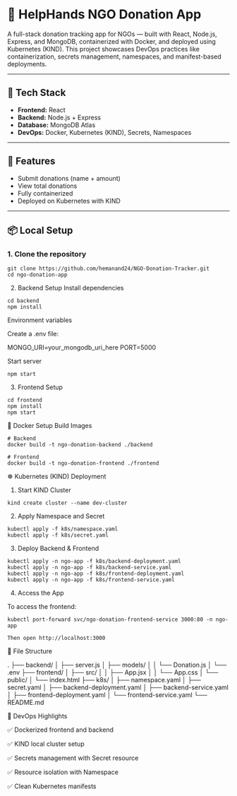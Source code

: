 # 🫱 HelpHands NGO Donation App

A full-stack donation tracking app for NGOs — built with React, Node.js, Express, and MongoDB, containerized with Docker, and deployed using Kubernetes (KIND). This project showcases DevOps practices like containerization, secrets management, namespaces, and manifest-based deployments.

---

## 🧱 Tech Stack

- **Frontend:** React
- **Backend:** Node.js + Express
- **Database:** MongoDB Atlas
- **DevOps:** Docker, Kubernetes (KIND), Secrets, Namespaces

---

## 🚀 Features

- Submit donations (name + amount)
- View total donations
- Fully containerized
- Deployed on Kubernetes with KIND

---

## 📦 Local Setup

### 1. Clone the repository

```
git clone https://github.com/hemanand24/NGO-Donation-Tracker.git
cd ngo-donation-app
```
2. Backend Setup
Install dependencies
```
cd backend
npm install
```
Environment variables

Create a .env file:

MONGO_URI=your_mongodb_uri_here
PORT=5000

Start server
```
npm start
```
3. Frontend Setup
```
cd frontend
npm install
npm start
```
🐳 Docker Setup
Build Images
```
# Backend
docker build -t ngo-donation-backend ./backend

# Frontend
docker build -t ngo-donation-frontend ./frontend
```
☸️ Kubernetes (KIND) Deployment
1. Start KIND Cluster
```
kind create cluster --name dev-cluster
```
2. Apply Namespace and Secret
```
kubectl apply -f k8s/namespace.yaml
kubectl apply -f k8s/secret.yaml
```
3. Deploy Backend & Frontend
```
kubectl apply -n ngo-app -f k8s/backend-deployment.yaml
kubectl apply -n ngo-app -f k8s/backend-service.yaml
kubectl apply -n ngo-app -f k8s/frontend-deployment.yaml
kubectl apply -n ngo-app -f k8s/frontend-service.yaml
```
4. Access the App

To access the frontend:
```
kubectl port-forward svc/ngo-donation-frontend-service 3000:80 -n ngo-app

Then open http://localhost:3000
```
📂 File Structure

.
├── backend/
│   ├── server.js
│   ├── models/
│   │   └── Donation.js
│   └── .env
├── frontend/
│   ├── src/
│   │   ├── App.jsx
│   │   └── App.css
│   └── public/
│       └── index.html
├── k8s/
│   ├── namespace.yaml
│   ├── secret.yaml
│   ├── backend-deployment.yaml
│   ├── backend-service.yaml
│   ├── frontend-deployment.yaml
│   └── frontend-service.yaml
└── README.md

📌 DevOps Highlights
    
  ✅ Dockerized frontend and backend

  ✅ KIND local cluster setup

  ✅ Secrets management with Secret resource

  ✅ Resource isolation with Namespace

  ✅ Clean Kubernetes manifests


